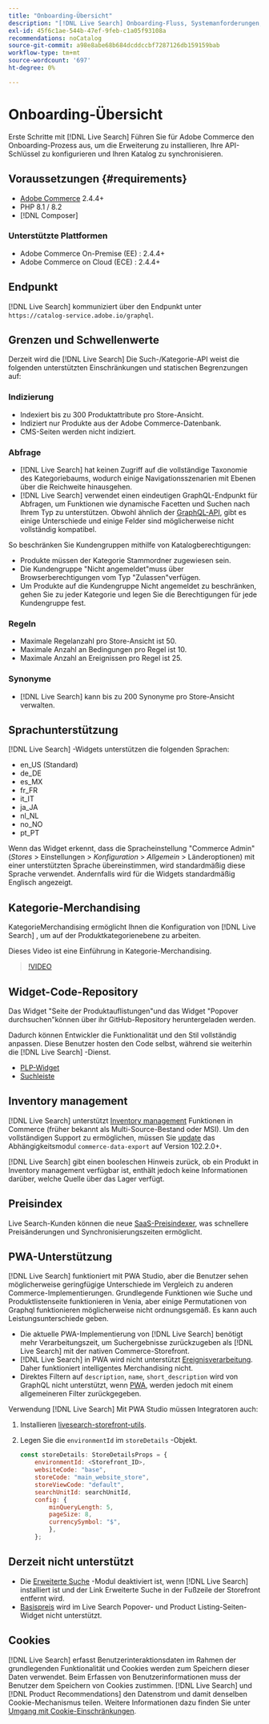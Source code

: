 ```yaml
---
title: "Onboarding-Übersicht"
description: "[!DNL Live Search] Onboarding-Fluss, Systemanforderungen, Grenzen und Einschränkungen"
exl-id: 45f6c1ae-544b-47ef-9feb-c1a05f93108a
recommendations: noCatalog
source-git-commit: a98e8abe68b684dcddccbf7287126db159159bab
workflow-type: tm+mt
source-wordcount: '697'
ht-degree: 0%

---
```


# Onboarding-Übersicht

Erste Schritte mit [!DNL Live Search] Führen Sie für Adobe Commerce den Onboarding-Prozess aus, um die Erweiterung zu installieren, Ihre API-Schlüssel zu konfigurieren und Ihren Katalog zu synchronisieren.

## Voraussetzungen {#requirements}

* [Adobe Commerce](https://business.adobe.com/products/magento/magento-commerce.html) 2.4.4+
* PHP 8.1 / 8.2
* [!DNL Composer]

### Unterstützte Plattformen

* Adobe Commerce On-Premise (EE) : 2.4.4+
* Adobe Commerce on Cloud (ECE) : 2.4.4+

## Endpunkt

[!DNL Live Search] kommuniziert über den Endpunkt unter `https://catalog-service.adobe.io/graphql`.

## Grenzen und Schwellenwerte

Derzeit wird die [!DNL Live Search] Die Such-/Kategorie-API weist die folgenden unterstützten Einschränkungen und statischen Begrenzungen auf:

### Indizierung

* Indexiert bis zu 300 Produktattribute pro Store-Ansicht.
* Indiziert nur Produkte aus der Adobe Commerce-Datenbank.
* CMS-Seiten werden nicht indiziert.

### Abfrage

* [!DNL Live Search] hat keinen Zugriff auf die vollständige Taxonomie des Kategoriebaums, wodurch einige Navigationsszenarien mit Ebenen über die Reichweite hinausgehen.
* [!DNL Live Search] verwendet einen eindeutigen GraphQL-Endpunkt für Abfragen, um Funktionen wie dynamische Facetten und Suchen nach Ihrem Typ zu unterstützen. Obwohl ähnlich der [GraphQL-API](https://developer.adobe.com/commerce/webapi/graphql/), gibt es einige Unterschiede und einige Felder sind möglicherweise nicht vollständig kompatibel.

So beschränken Sie Kundengruppen mithilfe von Katalogberechtigungen:

* Produkte müssen der Kategorie Stammordner zugewiesen sein.
* Die Kundengruppe &quot;Nicht angemeldet&quot;muss über Browserberechtigungen vom Typ &quot;Zulassen&quot;verfügen.
* Um Produkte auf die Kundengruppe Nicht angemeldet zu beschränken, gehen Sie zu jeder Kategorie und legen Sie die Berechtigungen für jede Kundengruppe fest.

### Regeln

* Maximale Regelanzahl pro Store-Ansicht ist 50.
* Maximale Anzahl an Bedingungen pro Regel ist 10.
* Maximale Anzahl an Ereignissen pro Regel ist 25.

### Synonyme

* [!DNL Live Search] kann bis zu 200 Synonyme pro Store-Ansicht verwalten.

## Sprachunterstützung

[!DNL Live Search] -Widgets unterstützen die folgenden Sprachen:

* en_US (Standard)
* de_DE
* es_MX
* fr_FR
* it_IT
* ja_JA
* nl_NL
* no_NO
* pt_PT

Wenn das Widget erkennt, dass die Spracheinstellung &quot;Commerce Admin&quot;(_Stores_ > Einstellungen > _Konfiguration_ > _Allgemein_ > Länderoptionen) mit einer unterstützten Sprache übereinstimmen, wird standardmäßig diese Sprache verwendet. Andernfalls wird für die Widgets standardmäßig Englisch angezeigt.

## Kategorie-Merchandising

KategorieMerchandising ermöglicht Ihnen die Konfiguration von [!DNL Live Search] , um auf der Produktkategorienebene zu arbeiten.

Dieses Video ist eine Einführung in Kategorie-Merchandising.

>[!VIDEO](https://video.tv.adobe.com/v/3424617)

## Widget-Code-Repository

Das Widget &quot;Seite der Produktauflistungen&quot;und das Widget &quot;Popover durchsuchen&quot;können über ihr GitHub-Repository heruntergeladen werden.

Dadurch können Entwickler die Funktionalität und den Stil vollständig anpassen. Diese Benutzer hosten den Code selbst, während sie weiterhin die [!DNL Live Search] -Dienst.

* [PLP-Widget](https://github.com/adobe/storefront-product-listing-page)
* [Suchleiste](https://github.com/adobe/storefront-search-as-you-type)

## Inventory management

[!DNL Live Search] unterstützt [Inventory management](https://experienceleague.adobe.com/docs/commerce-admin/inventory/introduction.html) Funktionen in Commerce (früher bekannt als Multi-Source-Bestand oder MSI). Um den vollständigen Support zu ermöglichen, müssen Sie [update](install.md#update) das Abhängigkeitsmodul `commerce-data-export` auf Version 102.2.0+.

[!DNL Live Search] gibt einen booleschen Hinweis zurück, ob ein Produkt in Inventory management verfügbar ist, enthält jedoch keine Informationen darüber, welche Quelle über das Lager verfügt.

## Preisindex

Live Search-Kunden können die neue [SaaS-Preisindexer](../price-index/index.md), was schnellere Preisänderungen und Synchronisierungszeiten ermöglicht.

## PWA-Unterstützung

[!DNL Live Search] funktioniert mit PWA Studio, aber die Benutzer sehen möglicherweise geringfügige Unterschiede im Vergleich zu anderen Commerce-Implementierungen. Grundlegende Funktionen wie Suche und Produktlistenseite funktionieren in Venia, aber einige Permutationen von Graphql funktionieren möglicherweise nicht ordnungsgemäß. Es kann auch Leistungsunterschiede geben.

* Die aktuelle PWA-Implementierung von [!DNL Live Search] benötigt mehr Verarbeitungszeit, um Suchergebnisse zurückzugeben als [!DNL Live Search] mit der nativen Commerce-Storefront.
* [!DNL Live Search] in PWA wird nicht unterstützt [Ereignisverarbeitung](https://developer.adobe.com/commerce/services/shared-services/storefront-events/sdk/). Daher funktioniert intelligentes Merchandising nicht.
* Direktes Filtern auf `description`, `name`, `short_description` wird von GraphQL nicht unterstützt, wenn [PWA](https://developer.adobe.com/commerce/pwa-studio/), werden jedoch mit einem allgemeineren Filter zurückgegeben.

Verwendung [!DNL Live Search] Mit PWA Studio müssen Integratoren auch:

1. Installieren [livesearch-storefront-utils](https://www.npmjs.com/package/@magento/ds-livesearch-storefront-utils).
1. Legen Sie die `environmentId` im `storeDetails` -Objekt.

   ```javascript
   const storeDetails: StoreDetailsProps = {
       environmentId: <Storefront_ID>,
       websiteCode: "base",
       storeCode: "main_website_store",
       storeViewCode: "default",
       searchUnitId: searchUnitId,
       config: {
           minQueryLength: 5,
           pageSize: 8,
           currencySymbol: "$",
           },
       };
   ```

## Derzeit nicht unterstützt

* Die [Erweiterte Suche](https://experienceleague.adobe.com/docs/commerce-admin/catalog/catalog/search/search.html#advanced-search) -Modul deaktiviert ist, wenn [!DNL Live Search] installiert ist und der Link Erweiterte Suche in der Fußzeile der Storefront entfernt wird.
* [Basispreis](https://experienceleague.adobe.com/docs/commerce-admin/catalog/products/pricing/product-price-tier.html) wird im Live Search Popover- und Product Listing-Seiten-Widget nicht unterstützt.

## Cookies

[!DNL Live Search] erfasst Benutzerinteraktionsdaten im Rahmen der grundlegenden Funktionalität und Cookies werden zum Speichern dieser Daten verwendet. Beim Erfassen von Benutzerinformationen muss der Benutzer dem Speichern von Cookies zustimmen. [!DNL Live Search] und [!DNL Product Recommendations] den Datenstrom und damit denselben Cookie-Mechanismus teilen. Weitere Informationen dazu finden Sie unter [Umgang mit Cookie-Einschränkungen](https://experienceleague.adobe.com/docs/commerce-merchant-services/product-recommendations/developer/setting-cookie.html).
